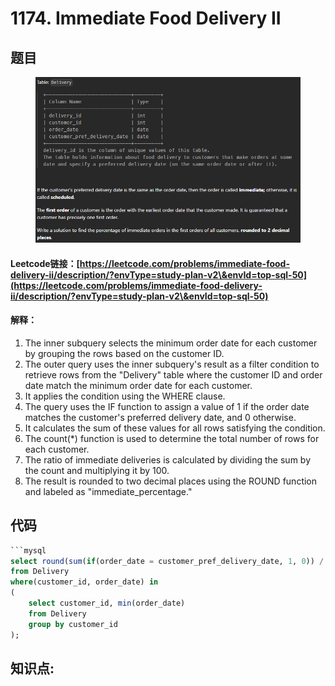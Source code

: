 # 1174. Immediate Food Delivery II

## 题目

<figure><img src="../../.gitbook/assets/image (8).png" alt=""><figcaption></figcaption></figure>

#### Leetcode链接：[https://leetcode.com/problems/immediate-food-delivery-ii/description/?envType=study-plan-v2\&envId=top-sql-50](https://leetcode.com/problems/immediate-food-delivery-ii/description/?envType=study-plan-v2\&envId=top-sql-50)

#### 解释：

1. The inner subquery selects the minimum order date for each customer by grouping the rows based on the customer ID.
2. The outer query uses the inner subquery's result as a filter condition to retrieve rows from the "Delivery" table where the customer ID and order date match the minimum order date for each customer.
3. It applies the condition using the WHERE clause.
4. The query uses the IF function to assign a value of 1 if the order date matches the customer's preferred delivery date, and 0 otherwise.
5. It calculates the sum of these values for all rows satisfying the condition.
6. The count(\*) function is used to determine the total number of rows for each customer.
7. The ratio of immediate deliveries is calculated by dividing the sum by the count and multiplying it by 100.
8. The result is rounded to two decimal places using the ROUND function and labeled as "immediate\_percentage."

## 代码

````sql
```mysql
select round(sum(if(order_date = customer_pref_delivery_date, 1, 0)) / count(*) * 100, 2) as immediate_percentage 
from Delivery
where(customer_id, order_date) in
(
    select customer_id, min(order_date) 
    from Delivery
    group by customer_id
);
````

## **知识点:**&#x20;
